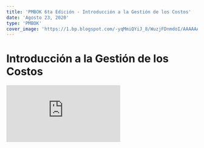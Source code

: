 ```yaml
---
title: 'PMBOK 6ta Edición - Introducción a la Gestión de los Costos'
date: 'Agosto 23, 2020'
type: 'PMBOK'
cover_image: 'https://1.bp.blogspot.com/-yqMmiQYiJ_8/WuzjFDnmdoI/AAAAAAAAB8E/s5vvmMSmv74fzn-bovtVqRu_T3g1HHVDgCLcBGAs/s1600/portada-2.jpg'
---
```


# Introducción a la Gestión de los Costos

<div class="iframe">
<iframe src="https://www.youtube.com/embed/_9STFUBkeqo" title="YouTube video player" frameborder="0" allow="accelerometer; autoplay; clipboard-write; encrypted-media; gyroscope; picture-in-picture" allowfullscreen></iframe>
</div>